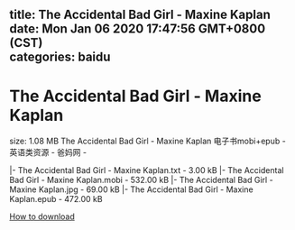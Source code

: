 
title: The Accidental Bad Girl - Maxine Kaplan
date: Mon Jan 06 2020 17:47:56 GMT+0800 (CST)    
categories: baidu
---

# The Accidental Bad Girl - Maxine Kaplan
size: 1.08 MB
 The Accidental Bad Girl - Maxine Kaplan 电子书mobi+epub - 英语类资源 - 爸妈网 -
 
|- The Accidental Bad Girl - Maxine Kaplan.txt - 3.00 kB
|- The Accidental Bad Girl - Maxine Kaplan.mobi - 532.00 kB
|- The Accidental Bad Girl - Maxine Kaplan.jpg - 69.00 kB
|- The Accidental Bad Girl - Maxine Kaplan.epub - 472.00 kB

[How to download](https://bpcam.bemobtrk.com/go/2ceec3aa-1ca2-46d6-b9ff-aaa5c184517c?jno=849)